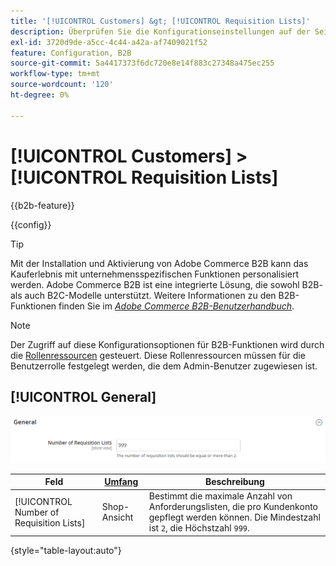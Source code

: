 ```yaml
---
title: '[!UICONTROL Customers] &gt; [!UICONTROL Requisition Lists]'
description: Überprüfen Sie die Konfigurationseinstellungen auf der Seite [!UICONTROL Customers] &gt; [!UICONTROL Requisition Lists] des Commerce Admin-Bereichs.
exl-id: 3720d9de-a5cc-4c44-a42a-af7409021f52
feature: Configuration, B2B
source-git-commit: 5a4417373f6dc720e8e14f883c27348a475ec255
workflow-type: tm+mt
source-wordcount: '120'
ht-degree: 0%

---
```


# [!UICONTROL Customers] > [!UICONTROL Requisition Lists]

{{b2b-feature}}

{{config}}

>[!TIP]
>
>Mit der Installation und Aktivierung von Adobe Commerce B2B kann das Kauferlebnis mit unternehmensspezifischen Funktionen personalisiert werden. Adobe Commerce B2B ist eine integrierte Lösung, die sowohl B2B- als auch B2C-Modelle unterstützt. Weitere Informationen zu den B2B-Funktionen finden Sie im [_Adobe Commerce B2B-Benutzerhandbuch_](https://experienceleague.adobe.com/docs/commerce-admin/b2b/introduction.html?lang=de).

>[!NOTE]
>
>Der Zugriff auf diese Konfigurationsoptionen für B2B-Funktionen wird durch die [Rollenressourcen](../../systems/permissions-user-roles.md#role-resources) gesteuert. Diese Rollenressourcen müssen für die Benutzerrolle festgelegt werden, die dem Admin-Benutzer zugewiesen ist.

## [!UICONTROL General]

![Allgemein](./assets/requisition-lists-general.png)<!-- zoom -->

<!-- [General](https://experienceleague.adobe.com/de/docs/commerce-admin/b2b/requisition-lists/configure-requisition-lists) -->

| Feld | [Umfang](../../getting-started/websites-stores-views.md#scope-settings) | Beschreibung |
|--- |--- |--- |
| [!UICONTROL Number of Requisition Lists] | Shop-Ansicht | Bestimmt die maximale Anzahl von Anforderungslisten, die pro Kundenkonto gepflegt werden können. Die Mindestzahl ist `2`, die Höchstzahl `999`. |

{style="table-layout:auto"}
